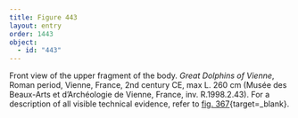 ```yaml
---
title: Figure 443
layout: entry
order: 1443
object:
  - id: "443"
---
```


Front view of the upper fragment of the body. *Great Dolphins of Vienne*, Roman period, Vienne, France, 2nd century CE, max L. 260 cm (Musée des Beaux-Arts et d’Archéologie de Vienne, France, inv. R.1998.2.43). For a description of all visible technical evidence, refer to [fig. 367](/visual-atlas/#fig-367){target=_blank}.

